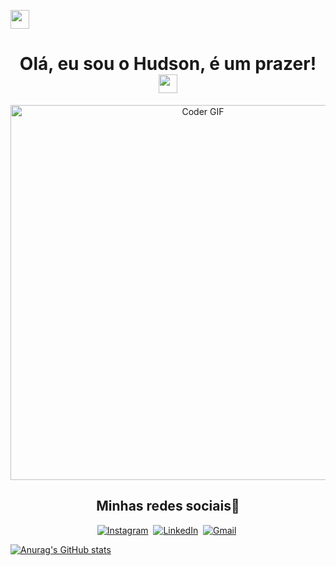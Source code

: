 <p>
  <img src="https://emojis.slackmojis.com/emojis/images/1588315024/8823/hyperkitty.gif?1588315024" width="30" /><h1 align="center"><b>Olá, eu sou o Hudson, é um prazer!</b> <img src="https://user-images.githubusercontent.com/42378118/110234147-e3259600-7f4e-11eb-95be-0c4047144dea.gif" width="30"></h1>
</p>
<p align="center">
  <img src="https://media.giphy.com/media/SWoSkN6DxTszqIKEqv/giphy.gif" alt="Coder GIF" width="600">
</p>

<h2 align="center">Minhas redes sociais💚</h2>
<p align="center">
  <a href="https://www.instagram.com/hudson.uchoa/"><img src="https://img.shields.io/badge/instagram-%23E4405F.svg?&style=for-the-badge&logo=instagram&logoColor=white" alt="Instagram" /></a>&nbsp;
  <a href="https://www.linkedin.com/in/hudson-lima-uchoa/"><img src="https://img.shields.io/badge/linkedin-%230077B5.svg?&style=for-the-badge&logo=linkedin&logoColor=white" alt="LinkedIn" /></a>&nbsp;
  <a href="mailto:uchoa.hudson1@gmail.com?subject=Ola"><img src="https://img.shields.io/badge/gmail-%23D14836.svg?&style=for-the-badge&logo=gmail&logoColor=white" alt="Gmail"/></a>&nbsp;
</p>

[![Anurag's GitHub stats](https://github-readme-stats.vercel.app/api?username=hudson-uchoa)](https://github.com/anuraghazra/github-readme-stats)

<!--
**Hudson-Uchoa/Hudson-Uchoa** is a ✨ _special_ ✨ repository because its `README.md` (this file) appears on your GitHub profile.

Here are some ideas to get you started:

- 🔭 I’m currently working on ...
- 🌱 I’m currently learning ...
- 👯 I’m looking to collaborate on ...
- 🤔 I’m looking for help with ...
- 💬 Ask me about ...
- 📫 How to reach me: ...
- 😄 Pronouns: ...
- ⚡ Fun fact: ...
-->
